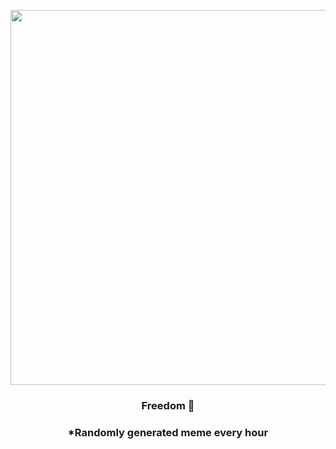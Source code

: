 <p align="center">
        <img src="https://i.redd.it/b0wp0q9buuy81.jpg" width="600" height="600">
        </p>
        <h3 align="center">Freedom 🔫</h3>
        <h3 align="center">*Randomly generated meme every hour</h3>
    